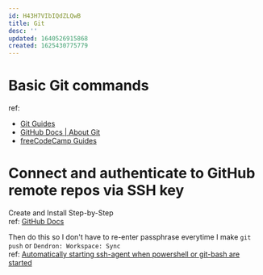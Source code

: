 ```yaml
---
id: H43H7VIbIQdZLQwB
title: Git
desc: ''
updated: 1640526915868
created: 1625430775779
---
```

# Basic Git commands

ref: 
- [Git Guides](https://github.com/git-guides/)
- [GitHub Docs | About Git](https://docs.github.com/en/get-started/using-git/about-git)
- [freeCodeCamp Guides](https://www.freecodecamp.org/news/learn-the-basics-of-git-in-under-10-minutes-da548267cc91/)

# Connect and authenticate to GitHub remote repos via SSH key

Create and Install Step-by-Step  
ref: [GitHub Docs](https://docs.github.com/en/github/authenticating-to-github/connecting-to-github-with-ssh/about-ssh)

Then do this so I don't have to re-enter passphrase everytime I make `git push` or `Dendron: Workspace: Sync`  
ref: [Automatically starting ssh-agent when powershell or git-bash are started](https://dmtavt.com/post/2020-08-03-ssh-agent-powershell/)
